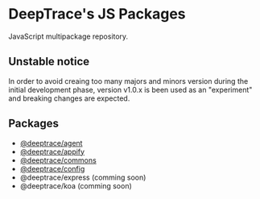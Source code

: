 # DeepTrace's JS Packages

JavaScript multipackage repository.


## Unstable notice

In order to avoid creaing too many majors and minors version during the initial development phase, version v1.0.x is been used as an "experiment" and breaking changes are expected.


## Packages

* [@deeptrace/agent](https://github.com/deeptrace/js-packages/tree/master/packages/agent)
* [@deeptrace/appify](https://github.com/deeptrace/js-packages/tree/master/packages/appify)
* [@deeptrace/commons](https://github.com/deeptrace/js-packages/tree/master/packages/commons)
* [@deeptrace/config](https://github.com/deeptrace/js-packages/tree/master/packages/config)
* @deeptrace/express (comming soon)
* @deeptrace/koa (comming soon)
